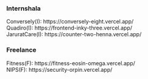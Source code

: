 
<h3> Internshala </h3>  
Conversely(I): https://conversely-eight.vercel.app/ <br>
Quadiro(I): https://frontend-inky-three.vercel.app/  <br> 
JaruratCare(I): https://counter-two-henna.vercel.app/  <br>

<h3> Freelance </h3>  
Fitness(F): https://fitness-eosin-omega.vercel.app/  <br>
NIPS(F): https://security-orpin.vercel.app/ <br>

